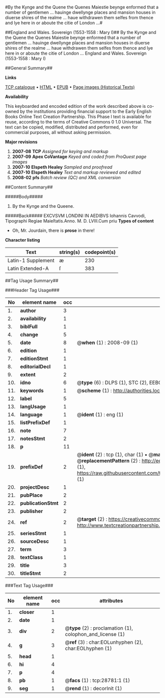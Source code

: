 #By the Kynge and the Quene the Quenes Maiestie beynge enformed that a number of gentlemen ... hauinge dwellynge places and mansion houses in diuerse shires of the realme ... haue withdrawen them selfes from thence and lye here in or aboute the citie of London ...#

##England and Wales. Sovereign (1553-1558 : Mary I)##
By the Kynge and the Quene the Quenes Maiestie beynge enformed that a number of gentlemen ... hauinge dwellynge places and mansion houses in diuerse shires of the realme ... haue withdrawen them selfes from thence and lye here in or aboute the citie of London ...
England and Wales. Sovereign (1553-1558 : Mary I)

##General Summary##

**Links**

[TCP catalogue](http://www.ota.ox.ac.uk/tcp/)  • 
[HTML](http://tei.it.ox.ac.uk/tcp/Texts-HTML/free/A21/A21575.html)  • 
[EPUB](http://tei.it.ox.ac.uk/tcp/Texts-EPUB/free/A21/A21575.epub) • 
[Page images (Historical Texts)](https://data.historicaltexts.jisc.ac.uk/view?pubId=eebo-33150847e&pageId=eebo-33150847e-28781-1)

**Availability**

This keyboarded and encoded edition of the
	       work described above is co-owned by the institutions
	       providing financial support to the Early English Books
	       Online Text Creation Partnership. This Phase I text is
	       available for reuse, according to the terms of Creative
	       Commons 0 1.0 Universal. The text can be copied,
	       modified, distributed and performed, even for
	       commercial purposes, all without asking permission.

**Major revisions**

1. __2007-08__ __TCP__ *Assigned for keying and markup*
1. __2007-09__ __Apex CoVantage__ *Keyed and coded from ProQuest page images*
1. __2007-10__ __Elspeth Healey__ *Sampled and proofread*
1. __2007-10__ __Elspeth Healey__ *Text and markup reviewed and edited*
1. __2008-02__ __pfs__ *Batch review (QC) and XML conversion*

##Content Summary##

#####Body#####

1. By the Kynge and the Queene.

#####Back#####
EXCVSVM LONDINI IN AEDIBVS Iohannis Cavvodi, Tipographi Regiae Maieſtatis.Anno. M. D. LVIII.Cum priu
**Types of content**

  * Oh, Mr. Jourdain, there is **prose** in there!

**Character listing**


|Text|string(s)|codepoint(s)|
|---|---|---|
|Latin-1 Supplement|æ|230|
|Latin Extended-A|ſ|383|

##Tag Usage Summary##

###Header Tag Usage###

|No|element name|occ|attributes|
|---|---|---|---|
|1.|__author__|3||
|2.|__availability__|1||
|3.|__biblFull__|1||
|4.|__change__|5||
|5.|__date__|8| @__when__ (1) : 2008-09 (1)|
|6.|__edition__|1||
|7.|__editionStmt__|1||
|8.|__editorialDecl__|1||
|9.|__extent__|2||
|10.|__idno__|6| @__type__ (6) : DLPS (1), STC (2), EEBO-CITATION (1), OCLC (1), VID (1)|
|11.|__keywords__|1| @__scheme__ (1) : http://authorities.loc.gov/ (1)|
|12.|__label__|5||
|13.|__langUsage__|1||
|14.|__language__|1| @__ident__ (1) : eng (1)|
|15.|__listPrefixDef__|1||
|16.|__note__|7||
|17.|__notesStmt__|2||
|18.|__p__|11||
|19.|__prefixDef__|2| @__ident__ (2) : tcp (1), char (1)  •  @__matchPattern__ (2) : ([0-9\-]+):([0-9IVX]+) (1), (.+) (1)  •  @__replacementPattern__ (2) : http://eebo.chadwyck.com/downloadtiff?vid=$1&page=$2 (1), https://raw.githubusercontent.com/textcreationpartnership/Texts/master/tcpchars.xml#$1 (1)|
|20.|__projectDesc__|1||
|21.|__pubPlace__|2||
|22.|__publicationStmt__|2||
|23.|__publisher__|2||
|24.|__ref__|2| @__target__ (2) : https://creativecommons.org/publicdomain/zero/1.0/ (1), http://www.textcreationpartnership.org/docs/. (1)|
|25.|__seriesStmt__|1||
|26.|__sourceDesc__|1||
|27.|__term__|3||
|28.|__textClass__|1||
|29.|__title__|3||
|30.|__titleStmt__|2||


###Text Tag Usage###

|No|element name|occ|attributes|
|---|---|---|---|
|1.|__closer__|1||
|2.|__date__|1||
|3.|__div__|2| @__type__ (2) : proclamation (1), colophon_and_license (1)|
|4.|__g__|3| @__ref__ (3) : char:EOLunhyphen (2), char:EOLhyphen (1)|
|5.|__head__|1||
|6.|__hi__|4||
|7.|__p__|4||
|8.|__pb__|1| @__facs__ (1) : tcp:28781:1 (1)|
|9.|__seg__|1| @__rend__ (1) : decorInit (1)|
